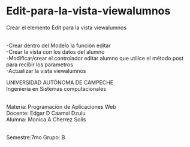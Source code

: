 # Edit-para-la-vista-viewalumnos

Crear el elemento Edit para la vista viewalumnos<br><br>

-Crear dentro del Modelo la función editar<br>
-Crear la vista con los datos del alumno<br>
-Modificar/crear el controlador editar alumno que utilice el método post para recibir los parametros<br>
-Actualizar la vista viewalumnos <br>

UNIVERSIDAD AUTÓNOMA DE CAMPECHE<br>
Ingeniería en Sistemas computacionales<br><br>

Materia: Programación de Aplicaciones Web<br>
Docente: Edgar D Caamal Dzulu<br>
Alumna: Monica A Cherrez Solis<br><br>

Semestre:7mo Grupo: B
